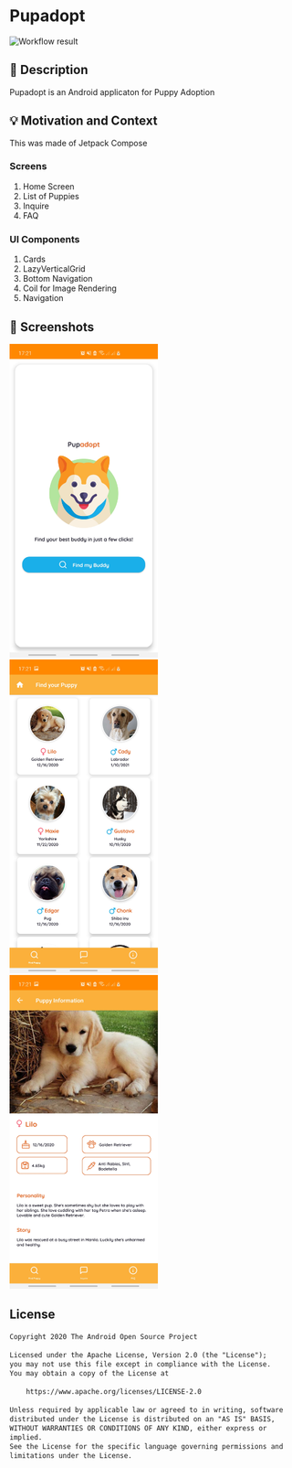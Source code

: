 # Pupadopt
![Workflow result](https://github.com/<mjmanaog/adopt-a-pup/workflows/Check/badge.svg)


## :scroll: Description
Pupadopt is an Android applicaton for Puppy Adoption 


## :bulb: Motivation and Context
This was  made of Jetpack Compose
### Screens
1. Home Screen
2. List of Puppies
3. Inquire
4. FAQ

### UI Components
1. Cards
2. LazyVerticalGrid
3. Bottom Navigation
4. Coil for Image Rendering
5. Navigation


## :camera_flash: Screenshots
<!-- You can add more screenshots here if you like -->
<img src="/results/screenshot_1.jpg" width="260">&emsp;<img src="/results/screenshot_2.jpg" width="260">&emsp;<img src="/results/screenshot_3.jpg" width="260">

## License
```
Copyright 2020 The Android Open Source Project

Licensed under the Apache License, Version 2.0 (the "License");
you may not use this file except in compliance with the License.
You may obtain a copy of the License at

    https://www.apache.org/licenses/LICENSE-2.0

Unless required by applicable law or agreed to in writing, software
distributed under the License is distributed on an "AS IS" BASIS,
WITHOUT WARRANTIES OR CONDITIONS OF ANY KIND, either express or implied.
See the License for the specific language governing permissions and
limitations under the License.
```
